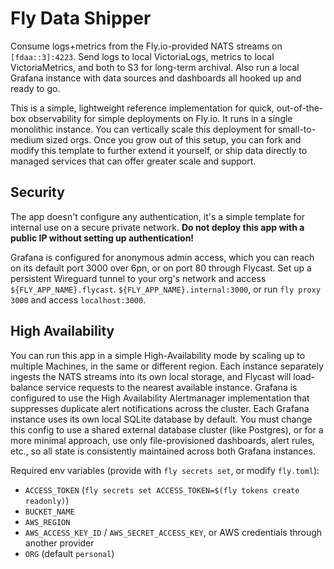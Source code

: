 # Fly Data Shipper

Consume logs+metrics from the Fly.io-provided NATS streams on `[fdaa::3]:4223`.
Send logs to local VictoriaLogs, metrics to local VictoriaMetrics, and both to S3 for long-term archival.
Also run a local Grafana instance with data sources and dashboards all hooked up and ready to go.

This is a simple, lightweight reference implementation for quick, out-of-the-box observability
for simple deployments on Fly.io. It runs in a single monolithic instance.
You can vertically scale this deployment for small-to-medium sized orgs. Once you grow out of this setup, you can fork and modify
this template to further extend it yourself, or ship data directly to managed services that can offer greater scale and support.

## Security

The app doesn't configure any authentication, it's a simple template for internal use on a secure private network.
**Do not deploy this app with a public IP without setting up authentication!**

Grafana is configured for anonymous admin access, which you can reach on its default port 3000 over 6pn,
or on port 80 through Flycast. Set up a persistent Wireguard tunnel to your org's network
and access `${FLY_APP_NAME}.flycast`. `${FLY_APP_NAME}.internal:3000`, or run `fly proxy 3000` and access `localhost:3000`.

## High Availability

You can run this app in a simple High-Availability mode by scaling up to multiple Machines, in the same or different region.
Each instance separately ingests the NATS streams into its own local storage, and Flycast will load-balance service
requests to the nearest available instance. Grafana is configured to use the High Availability Alertmanager
implementation that suppresses duplicate alert notifications across the cluster.
Each Grafana instance uses its own local SQLite database by default. You must change this config to use
a shared external database cluster (like Postgres), or for a more minimal approach, use only file-provisioned
dashboards, alert rules, etc., so all state is consistently maintained across both Grafana instances.

Required env variables (provide with `fly secrets set`, or modify `fly.toml`):

* `ACCESS_TOKEN` (`fly secrets set ACCESS_TOKEN=$(fly tokens create readonly)`)
* `BUCKET_NAME`
* `AWS_REGION`
* `AWS_ACCESS_KEY_ID` / `AWS_SECRET_ACCESS_KEY`, or AWS credentials through another provider
* `ORG` (default `personal`)
